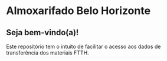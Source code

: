 # Almoxarifado Belo Horizonte
## Seja bem-vindo(a)!

Este repositório tem o intuito de facilitar o acesso aos dados de transferência dos materiais FTTH.
